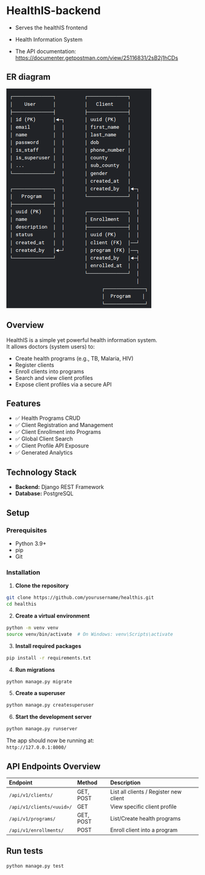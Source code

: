 # HealthIS-backend
- Serves the healthIS frontend
- Health Information System

- The API documentation: https://documenter.getpostman.com/view/25116831/2sB2j1hCDs

## ER diagram
![Database Overview](./ERD.png)


## Overview

HealthIS is a simple yet powerful health information system.  
It allows doctors (system users) to:
- Create health programs (e.g., TB, Malaria, HIV)
- Register clients
- Enroll clients into programs
- Search and view client profiles
- Expose client profiles via a secure API


## Features

- ✅ Health Programs CRUD
- ✅ Client Registration and Management
- ✅ Client Enrollment into Programs
- ✅ Global Client Search
- ✅ Client Profile API Exposure
- ✅ Generated Analytics


## Technology Stack

- **Backend:** Django REST Framework
- **Database:** PostgreSQL


## Setup

### Prerequisites
- Python 3.9+
- pip
- Git


### Installation

1. **Clone the repository**

```bash
git clone https://github.com/yourusername/healthis.git
cd healthis
```

2. **Create a virtual environment**

```bash
python -m venv venv
source venv/bin/activate  # On Windows: venv\Scripts\activate
```

3. **Install required packages**

```bash
pip install -r requirements.txt
```

4. **Run migrations**

```bash
python manage.py migrate
```

5. **Create a superuser**

```bash
python manage.py createsuperuser
```

6. **Start the development server**

```bash
python manage.py runserver
```

The app should now be running at:  
`http://127.0.0.1:8000/`

## API Endpoints Overview

| Endpoint | Method | Description |
|:---------|:-------|:------------|
| `/api/v1/clients/` | GET, POST | List all clients / Register new client |
| `/api/v1/clients/<uuid>/` | GET | View specific client profile |
| `/api/v1/programs/` | GET, POST | List/Create health programs |
| `/api/v1/enrollments/` | POST | Enroll client into a program |


## Run tests

```bash
python manage.py test
```
